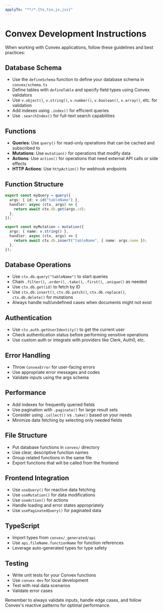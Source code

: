 ```yaml
---
applyTo: "**/*.{ts,tsx,js,jsx}"
---
```


# Convex Development Instructions

When working with Convex applications, follow these guidelines and best practices:

## Database Schema
- Use the `defineSchema` function to define your database schema in `convex/schema.ts`
- Define tables with `defineTable` and specify field types using Convex validators
- Use `v.object()`, `v.string()`, `v.number()`, `v.boolean()`, `v.array()`, etc. for validation
- Add indexes using `.index()` for efficient queries
- Use `.searchIndex()` for full-text search capabilities

## Functions
- **Queries**: Use `query()` for read-only operations that can be cached and subscribed to
- **Mutations**: Use `mutation()` for operations that modify data
- **Actions**: Use `action()` for operations that need external API calls or side effects
- **HTTP Actions**: Use `httpAction()` for webhook endpoints

## Function Structure
```typescript
export const myQuery = query({
  args: { id: v.id("tableName") },
  handler: async (ctx, args) => {
    return await ctx.db.get(args.id);
  },
});

export const myMutation = mutation({
  args: { name: v.string() },
  handler: async (ctx, args) => {
    return await ctx.db.insert("tableName", { name: args.name });
  },
});
```

## Database Operations
- Use `ctx.db.query("tableName")` to start queries
- Chain `.filter()`, `.order()`, `.take()`, `.first()`, `.unique()` as needed
- Use `ctx.db.get(id)` to fetch by ID
- Use `ctx.db.insert()`, `ctx.db.patch()`, `ctx.db.replace()`, `ctx.db.delete()` for mutations
- Always handle null/undefined cases when documents might not exist

## Authentication
- Use `ctx.auth.getUserIdentity()` to get the current user
- Check authentication status before performing sensitive operations
- Use custom auth or integrate with providers like Clerk, Auth0, etc.

## Error Handling
- Throw `ConvexError` for user-facing errors
- Use appropriate error messages and codes
- Validate inputs using the args schema

## Performance
- Add indexes for frequently queried fields
- Use pagination with `.paginate()` for large result sets
- Consider using `.collect()` vs `.take()` based on your needs
- Minimize data fetching by selecting only needed fields

## File Structure
- Put database functions in `convex/` directory
- Use clear, descriptive function names
- Group related functions in the same file
- Export functions that will be called from the frontend

## Frontend Integration
- Use `useQuery()` for reactive data fetching
- Use `useMutation()` for data modifications
- Use `useAction()` for actions
- Handle loading and error states appropriately
- Use `usePaginatedQuery()` for paginated data

## TypeScript
- Import types from `convex/_generated/api`
- Use `api.fileName.functionName` for function references
- Leverage auto-generated types for type safety

## Testing
- Write unit tests for your Convex functions
- Use `convex dev` for local development
- Test with real data scenarios
- Validate error cases

Remember to always validate inputs, handle edge cases, and follow Convex's reactive patterns for optimal performance.
